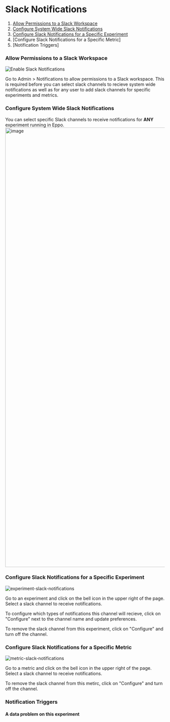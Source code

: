 # Slack Notifications

1. [Allow Permissions to a Slack Workspace](https://github.com/Eppo-exp/eppo-docs/edit/main/docs/Administration/slack-notifications.md#allow-permissions-to-a-slack-workspace)
2. [Configure System Wide Slack Notifications](https://github.com/Eppo-exp/eppo-docs/edit/main/docs/Administration/slack-notifications.md#configure-slack-notifications-for-a-specific-experiment)
3. [Configure Slack Notifications for a Specific Experiment](https://github.com/Eppo-exp/eppo-docs/edit/main/docs/Administration/slack-notifications.md#configure-slack-notifications-for-a-specific-experiment)
4. [Configure Slack Notifications for a Specific Metric]
5. [Notification Triggers]

### Allow Permissions to a Slack Workspace
![Enable Slack Notifications](https://user-images.githubusercontent.com/90637953/197907443-9c3d3db1-65fa-405f-b808-bac63d4d09f8.gif)

Go to Admin > Notifications to allow permissions to a Slack workspace. This is required before you can select slack channels to recieve system wide notifications as well as for any user to add slack channels for specific experiments and metrics.

### Configure System Wide Slack Notifications
You can select specific Slack channels to receive notifications for **ANY** experiment running in Eppo.
<img width="1386" alt="image" src="https://user-images.githubusercontent.com/90637953/197908102-3f9f5ec4-98ce-427c-8888-079f89b8ec0c.png">

### Configure Slack Notifications for a Specific Experiment
![experiment-slack-notifications](https://user-images.githubusercontent.com/90637953/197909040-bb01590c-d329-4d50-8aba-505ba0c60cdc.gif)

Go to an experiment and click on the bell icon in the upper right of the page. Select a slack channel to receive notifications. 

To configure which types of notifications this channel will recieve, click on "Configure" next to the channel name and update preferences. 

To remove the slack channel from this experiment, click on "Configure" and turn off the channel. 


### Configure Slack Notifications for a Specific Metric
![metric-slack-notifications](https://user-images.githubusercontent.com/90637953/197909642-14ed977c-8ce0-4cad-b512-9c40d7ae20a5.gif)

Go to a metric and click on the bell icon in the upper right of the page. Select a slack channel to receive notifications.

To remove the slack channel from this metirc, click on "Configure" and turn off the channel. 


### Notification Triggers
#### A data problem on this experiment
